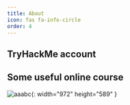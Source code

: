```yaml
---
title: About
icon: fas fa-info-circle
order: 4
---
```


## TryHackMe account
<script src="https://tryhackme.com/badge/836492"></script>

## Some useful online course
![aaabc](/123.png){: width="972" height="589" }
